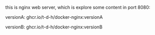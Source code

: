 this is nginx web server, which is explore some content in port 8080:



versionA: ghcr.io/t-d-h/docker-nginx:versionA


versionB: ghcr.io/t-d-h/docker-nginx:versionB
